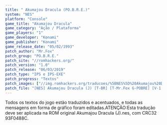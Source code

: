 ```yaml
---
title: " Akumajou Dracula (PO.B.R.E.)"
system: "NES"
platform: "Console"
game_title: "Akumajou Dracula"
game_category: "Ação / Plataforma"
game_players: "1"
game_developer: "Konami"
game_publisher: "Konami"
game_release_date: "05/02/1993"
patch_author: "Mr.Fox"
patch_group: "PO.B.R.E."
patch_site: "//romhackers.org/"
patch_version: "1.0"
patch_release: "06/03/2019"
patch_type: "IPS e IPS-EXE"
patch_progress: "Textos"
patch_images: ["//img.romhackers.org/traducoes/%5BNES%5D%20Akumajou%20Dracula%20-%20POBRE%20-%201.png","//img.romhackers.org/traducoes/%5BNES%5D%20Akumajou%20Dracula%20-%20POBRE%20-%202.png","//img.romhackers.org/traducoes/%5BNES%5D%20Akumajou%20Dracula%20-%20POBRE%20-%203.png"]
patch_file: "[NES] Akumajou Dracula (J) [T-BR] [T-Mr.Fox G-POBRE] [V-1.0 P-100% A-2019].7z"
---
```

Todos os textos do jogo estão traduzidos e acentuados, e todas as mensagens em forma de gráfico foram editadas.ATENÇÃO:Esta tradução deve ser aplicada na ROM original Akumajou Dracula (J).nes, com CRC32 93F0488C.